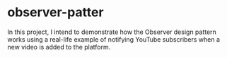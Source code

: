 # observer-patter
In this project, I intend to demonstrate how the Observer design pattern works using a real-life example of notifying YouTube subscribers when a new video is added to the platform.
